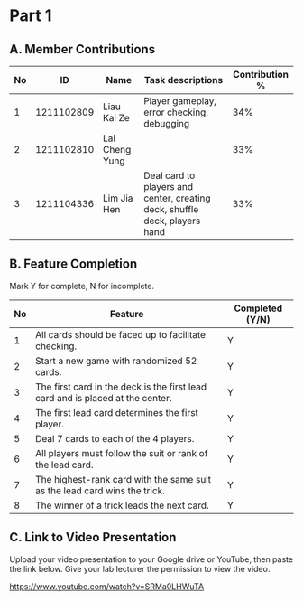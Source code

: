 # Part 1

## A. Member Contributions

No | ID         | Name  | Task descriptions | Contribution %
-- | ---------- | ---- | ----------------- | --------------
1  | 1211102809 | Liau Kai Ze |Player gameplay, error checking, debugging| 34%
2  | 1211102810 | Lai Cheng Yung |                   | 33%
3  | 1211104336 | Lim Jia Hen | Deal card to players and center, creating deck, shuffle deck, players hand | 33%

## B. Feature Completion

Mark Y for complete, N for incomplete.

No | Feature                                                                         | Completed (Y/N)
-- | ------------------------------------------------------------------------------- | ---------------
1  | All cards should be faced up to facilitate checking.                            | Y
2  | Start a new game with randomized 52 cards.                                      | Y
3  | The first card in the deck is the first lead card and is placed at the center.  | Y
4  | The first lead card determines the first player.                                | Y
5  | Deal 7 cards to each of the 4 players.                                          | Y 
6  | All players must follow the suit or rank of the lead card.                      | Y
7  | The highest-rank card with the same suit as the lead card wins the trick.       | Y
8  | The winner of a trick leads the next card.                                      | Y


## C. Link to Video Presentation

Upload your video presentation to your Google drive or YouTube, then paste the link below. Give your lab lecturer the permission to view the video.

https://www.youtube.com/watch?v=SRMa0LHWuTA